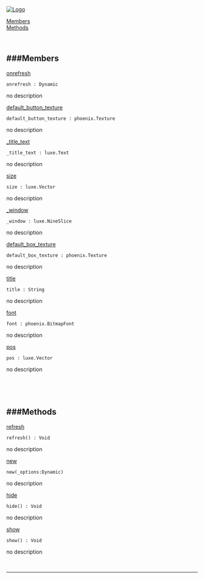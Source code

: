 
[![Logo](http://luxeengine.com/images/logo.png)](index.html)


[Members](#Members)   
[Methods](#Methods)   


&nbsp;   

<a class="lift" name="Members" ></a>
###Members   
---
<a class="lift" name="onrefresh" href="#onrefresh">onrefresh</a>



    onrefresh : Dynamic

<span class="small_desc_flat"> no description </span>   

<a class="lift" name="default_button_texture" href="#default_button_texture">default_button_texture</a>



    default_button_texture : phoenix.Texture

<span class="small_desc_flat"> no description </span>   

<a class="lift" name="_title_text" href="#_title_text">_title_text</a>



    _title_text : luxe.Text

<span class="small_desc_flat"> no description </span>   

<a class="lift" name="size" href="#size">size</a>



    size : luxe.Vector

<span class="small_desc_flat"> no description </span>   

<a class="lift" name="_window" href="#_window">_window</a>



    _window : luxe.NineSlice

<span class="small_desc_flat"> no description </span>   

<a class="lift" name="default_box_texture" href="#default_box_texture">default_box_texture</a>



    default_box_texture : phoenix.Texture

<span class="small_desc_flat"> no description </span>   

<a class="lift" name="title" href="#title">title</a>



    title : String

<span class="small_desc_flat"> no description </span>   

<a class="lift" name="font" href="#font">font</a>



    font : phoenix.BitmapFont

<span class="small_desc_flat"> no description </span>   

<a class="lift" name="pos" href="#pos">pos</a>



    pos : luxe.Vector

<span class="small_desc_flat"> no description </span>   

&nbsp;   

&nbsp;   

<a class="lift" name="Methods" ></a>
###Methods   
---
<a class="lift" name="refresh" href="#refresh">refresh</a>



    refresh() : Void

<span class="small_desc_flat"> no description </span>   

<a class="lift" name="new" href="#new">new</a>



    new(_options:Dynamic) 

<span class="small_desc_flat"> no description </span>   

<a class="lift" name="hide" href="#hide">hide</a>



    hide() : Void

<span class="small_desc_flat"> no description </span>   

<a class="lift" name="show" href="#show">show</a>



    show() : Void

<span class="small_desc_flat"> no description </span>   



&nbsp;
&nbsp;
&nbsp;

---  


&nbsp;   
&nbsp;   